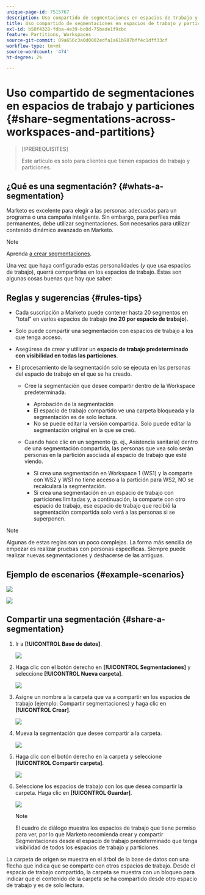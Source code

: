 ```yaml
---
unique-page-id: 7515767
description: Uso compartido de segmentaciones en espacios de trabajo y particiones - Documentos de Marketo - Documentación del producto
title: Uso compartido de segmentaciones en espacios de trabajo y particiones
exl-id: b50f4328-fdba-4e39-bc0d-75bade1f9cbc
feature: Partitions, Workspaces
source-git-commit: 09a656c3a0d0002edfa1a61b987bff4c1dff33cf
workflow-type: tm+mt
source-wordcount: '474'
ht-degree: 2%

---
```


# Uso compartido de segmentaciones en espacios de trabajo y particiones {#share-segmentations-across-workspaces-and-partitions}

>[!PREREQUISITES]
>
>Este artículo es solo para clientes que tienen espacios de trabajo y particiones.

## ¿Qué es una segmentación? {#whats-a-segmentation}

Marketo es excelente para elegir a las personas adecuadas para un programa o una campaña inteligente. Sin embargo, para perfiles más permanentes, debe utilizar segmentaciones. Son necesarios para utilizar contenido dinámico avanzado en Marketo.

>[!NOTE]
>
>Aprenda [a crear segmentaciones](/help/marketo/product-docs/personalization/segmentation-and-snippets/segmentation/create-a-segmentation.md).

Una vez que haya configurado estas personalidades (_y_ que usa espacios de trabajo), querrá compartirlas en los espacios de trabajo. Estas son algunas cosas buenas que hay que saber:

## Reglas y sugerencias {#rules-tips}

* Cada suscripción a Marketo puede contener hasta 20 segmentos en &quot;total&quot; en varios espacios de trabajo (**no 20 por espacio de trabajo**).
* Solo puede compartir una segmentación con espacios de trabajo a los que tenga acceso.
* Asegúrese de crear y utilizar un **espacio de trabajo predeterminado con visibilidad en todas las particiones**.

* El procesamiento de la segmentación solo se ejecuta en las personas del espacio de trabajo en el que se ha creado.

   * Cree la segmentación que desee compartir dentro de la Workspace predeterminada.
      * Aprobación de la segmentación
      * El espacio de trabajo compartido ve una carpeta bloqueada y la segmentación es de solo lectura.
      * No se puede editar la versión compartida. Solo puede editar la segmentación original en la que se creó.

   * Cuando hace clic en un segmento (p. ej., Asistencia sanitaria) dentro de una segmentación compartida, las personas que vea solo serán personas en la partición asociada al espacio de trabajo que esté viendo.
      * Si crea una segmentación en Workspace 1 (WS1) y la comparte con WS2 y WS1 no tiene acceso a la partición para WS2, NO se recalculará la segmentación.
      * Si crea una segmentación en un espacio de trabajo con particiones limitadas y, a continuación, la comparte con otro espacio de trabajo, ese espacio de trabajo que recibió la segmentación compartida solo verá a las personas si se superponen.

>[!NOTE]
>
>Algunas de estas reglas son un poco complejas. La forma más sencilla de empezar es realizar pruebas con personas específicas. Siempre puede realizar nuevas segmentaciones y deshacerse de las antiguas.

## Ejemplo de escenarios {#example-scenarios}

![](assets/share-segmentations-across-workspaces-and-partitions-1.png)

![](assets/share-segmentations-across-workspaces-and-partitions-2.png)

## Compartir una segmentación {#share-a-segmentation}

1. Ir a **[!UICONTROL Base de datos]**.

   ![](assets/share-segmentations-across-workspaces-and-partitions-3.png)

1. Haga clic con el botón derecho en **[!UICONTROL Segmentaciones]** y seleccione **[!UICONTROL Nueva carpeta]**.

   ![](assets/share-segmentations-across-workspaces-and-partitions-4.png)

1. Asigne un nombre a la carpeta que va a compartir en los espacios de trabajo (ejemplo: Compartir segmentaciones) y haga clic en **[!UICONTROL Crear]**.

   ![](assets/share-segmentations-across-workspaces-and-partitions-5.png)

1. Mueva la segmentación que desee compartir a la carpeta.

   ![](assets/share-segmentations-across-workspaces-and-partitions-6.png)

1. Haga clic con el botón derecho en la carpeta y seleccione **[!UICONTROL Compartir carpeta]**.

   ![](assets/share-segmentations-across-workspaces-and-partitions-7.png)

1. Seleccione los espacios de trabajo con los que desea compartir la carpeta. Haga clic en **[!UICONTROL Guardar]**.

   ![](assets/share-segmentations-across-workspaces-and-partitions-8.png)

   >[!NOTE]
   >
   >El cuadro de diálogo muestra los espacios de trabajo que tiene permiso para ver, por lo que Marketo recomienda crear y compartir Segmentaciones desde el espacio de trabajo predeterminado que tenga visibilidad de todos los espacios de trabajo y particiones.

La carpeta de origen se muestra en el árbol de la base de datos con una flecha que indica que se comparte con otros espacios de trabajo. Desde el espacio de trabajo compartido, la carpeta se muestra con un bloqueo para indicar que el contenido de la carpeta se ha compartido desde otro espacio de trabajo y es de solo lectura.
